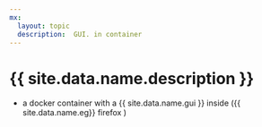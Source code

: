 ```yaml
---
mx:
  layout: topic
  description:  GUI. in container
---
```


# {{ site.data.name.description }}

- a docker container with a {{ site.data.name.gui }} inside ({{ site.data.name.eg}}  firefox )
